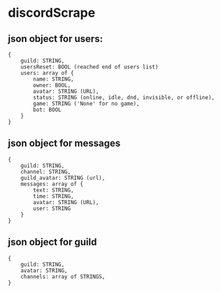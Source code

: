 # discordScrape

## json object for users:
```
{
    guild: STRING,
    usersReset: BOOL (reached end of users list)
    users: array of {
        name: STRING,
        owner: BOOL,
        avatar: STRING (URL),
        status: STRING (online, idle, dnd, invisible, or offline),
        game: STRING ('None' for no game),
        bot: BOOL
    }
}
```

## json object for messages
```
{
    guild: STRING,
    channel: STRING,
    guild_avatar: STRING (url),
    messages: array of {
        text: STRING,
        time: STRING,
        avatar: STRING (URL),
        user: STRING
    }
}
```

## json object for guild
```
{
    guild: STRING,
    avatar: STRING,
    channels: array of STRINGS,
}
```
